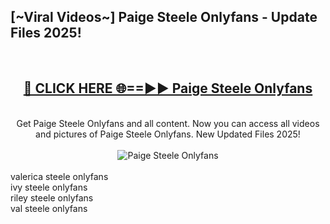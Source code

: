 <h2>[~Viral Videos~] Paige Steele Onlyfans - Update Files 2025!</h2>
<br>
<div align="center">
<h2><a href="https://betterlinks.top/A2PfLJ" rel="nofollow">🔴 CLICK HERE 🌐==►► Paige Steele Onlyfans</a></h2>
<br>
Get Paige Steele Onlyfans and all content. Now you can access all videos and pictures of Paige Steele Onlyfans. New Updated Files 2025!
<br>
<br>
<a href="https://betterlinks.top/A2PfLJ" rel="nofollow" data-target="animated-image.originalLink"><img src="https://i.ibb.co.com/WyWwxjT/player-gif2.gif" alt="Paige Steele Onlyfans" style="max-width: 100%; display: inline-block;" data-target="animated-image.originalImage"></a>
</div>
<br>
valerica steele onlyfans<br>
ivy steele onlyfans<br>
riley steele onlyfans<br>
val steele onlyfans